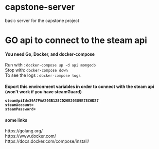 # capstone-server
basic server for the capstone project

<h1> GO api to connect to the steam api </h1>

<h4> You need Go, Docker, and docker-compose </h4>
<p>
  Run with : <code>docker-compose up -d api mongodb</code> <br />
Stop with: <code>docker-compose down</code><br/>
To see the logs : <code>docker-compose logs</code> <br/>
</p>
<h4> Export this environment variables in order to connect with the steam api (won't work if you have steamGuard) </4>

<p>
  <code>steamApiId=39A7FAA203B128CD20B20389B78C6D27</code> <br/>
  <code>steamAccount=</code> <br />
  <code>steamPassword=</code> <br />
</p>

<h4> some links </h4>
<p>
https://golang.org/ <br/>
https://www.docker.com/ <br/>
https://docs.docker.com/compose/install/ <br/>
  <p>
